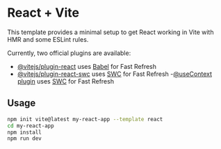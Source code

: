# React + Vite

This template provides a minimal setup to get React working in Vite with HMR and some ESLint rules.

Currently, two official plugins are available:

- [@vitejs/plugin-react](https://github.com/vitejs/vite-plugin-react/blob/main/packages/plugin-react/README.md) uses [Babel](https://babeljs.io/) for Fast Refresh
- [@vitejs/plugin-react-swc](https://github.com/vitejs/vite-plugin-react-swc) uses [SWC](https://swc.rs/) for Fast Refresh
-[@useContext plugin](https://github.com/vitejs/vite-plugin-react-usecontext) uses [SWC](https://swc.rs/) for Fast Refresh

## Usage

```bash
npm init vite@latest my-react-app --template react
cd my-react-app
npm install
npm run dev
